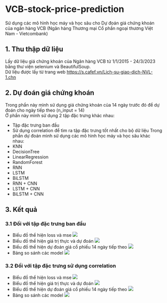 # VCB-stock-price-prediction
Sử dụng các mô hình học máy và học sâu cho Dự đoán giá chứng khoán của ngân hàng VCB (Ngân hàng Thương mại Cổ phần ngoại thương Việt Nam - Vietcombank)
## 1. Thu thập dữ liệu
Lấy dữ liệu giá chứng khoán của Ngân hàng VCB từ 1/1/2015 - 24/3/2023 bằng thư viện selenium và BeautifulSoup.  
Dữ liệu được lấy từ trang web https://s.cafef.vn/Lich-su-giao-dich-NVL-1.chn  
## 2. Dự đoán giá chứng khoán
Trong phần này mình sử dụng giá chứng khoán của 14 ngày trước đó để dự đoán cho ngày tiếp theo (n_input = 14)  
Ở phần này mình sử dụng 2 tập đặc trưng khác nhau:  
- Tập đặc trưng ban đầu
- Sử dụng correlation để tìm ra tập đặc trưng tốt nhất cho bộ dữ liệu 
Trong phần dự đoán mình sử dụng các mô hình học máy và học sâu khác nhau:
- KNN
- DecisionTree
- LinearRegression
- RandomForest
- RNN
- LSTM
- BiLSTM
- RNN + CNN
- LSTM + CNN
- BiLSTM + CNN
## 3. Kết quả
### 3.1 Đối với tập đặc trưng ban đầu
- Biểu đồ thể hiện loss và mse  <image src='img/loss, mse.png'>
- Biểu đồ thể hiện giá trị thực và dự đoán  <image src='img/y_true, y_pred.png'>
- Biểu đồ thể hiện dự đoán giá cổ phiếu 14 ngày tiếp theo  <image src='img/predict_future.png'>  
- Bảng so sánh các model
  <image src='img/compare.PNG'>  
### 3.2 Đối với tập đặc trưng sử dụng correlation
- Biểu đồ thể hiện loss và mse  <image src='img/loss, mse 2.png'>  
- Biểu đồ thể hiện giá trị thực và dự đoán  <image src='img/y_true, y_pred 2.png'>  
- Biểu đồ thể hiện dự đoán giá cổ phiếu 14 ngày tiếp theo  <image src='img/predict_future 2.png'>  
- Bảng so sánh các model
  <image src='img/compare 2.PNG'>  
